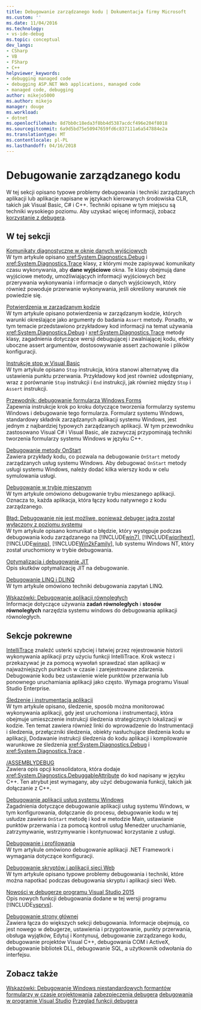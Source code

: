 ```yaml
---
title: Debugowanie zarządzanego kodu | Dokumentacja firmy Microsoft
ms.custom: ''
ms.date: 11/04/2016
ms.technology:
- vs-ide-debug
ms.topic: conceptual
dev_langs:
- CSharp
- VB
- FSharp
- C++
helpviewer_keywords:
- debugging managed code
- debugging ASP.NET Web applications, managed code
- managed code, debugging
author: mikejo5000
ms.author: mikejo
manager: douge
ms.workload:
- dotnet
ms.openlocfilehash: 8d7bb0c18eda3f8bb4d5387acdcf496e204f8018
ms.sourcegitcommit: 6a9d5bd75e50947659fd6c837111a6a547884e2a
ms.translationtype: MT
ms.contentlocale: pl-PL
ms.lasthandoff: 04/16/2018
---
```

# <a name="debugging-managed-code"></a>Debugowanie zarządzanego kodu

W tej sekcji opisano typowe problemy debugowania i techniki zarządzanych aplikacji lub aplikacje napisane w językach kierowanych środowiska CLR, takich jak Visual Basic, C# i C++. Techniki opisane w tym miejscu są techniki wysokiego poziomu. Aby uzyskać więcej informacji, zobacz [korzystanie z debugera](../debugger/debugger-basics.md).

## <a name="in-this-section"></a>W tej sekcji

[Komunikaty diagnostyczne w oknie danych wyjściowych](../debugger/diagnostic-messages-in-the-output-window.md)  
W tym artykule opisano <xref:System.Diagnostics.Debug> i <xref:System.Diagnostics.Trace> klasy, z którymi może zapisywać komunikaty czasu wykonywania, aby **dane wyjściowe** okna. Te klasy obejmują dane wyjściowe metody, umożliwiających informacji wyjściowych bez przerywania wykonywania i informacje o danych wyjściowych, który również powoduje przerwanie wykonywania, jeśli określony warunek nie powiedzie się.

[Potwierdzenia w zarządzanym kodzie](../debugger/assertions-in-managed-code.md)  
W tym artykule opisano potwierdzenia w zarządzanym kodzie, których warunki określające jako argumenty do badania `Assert` metody. Ponadto, w tym temacie przedstawiono przykładowy kod informacji na temat używania <xref:System.Diagnostics.Debug> i <xref:System.Diagnostics.Trace> metody klasy, zagadnienia dotyczące wersji debugującej i zwalniającej kodu, efekty uboczne assert argumentów, dostosowywanie assert zachowanie i plików konfiguracji.

[Instrukcje stop w Visual Basic](../debugger/stop-statements-in-visual-basic.md)  
W tym artykule opisano `Stop` instrukcja, która stanowi alternatywę dla ustawienia punktu przerwania. Przykładowy kod jest również udostępniany, wraz z porównanie `Stop` instrukcji i `End` instrukcji, jak również między `Stop` i `Assert` instrukcji.

[Przewodnik: debugowanie formularza Windows Forms](../debugger/walkthrough-debugging-a-windows-form.md)  
Zapewnia instrukcje krok po kroku dotyczące tworzenia formularzy systemu Windows i debugowanie tego formularza. Formularz systemu Windows, standardowy składnik zarządzanych aplikacji systemu Windows, jest jednym z najbardziej typowych zarządzanych aplikacji. W tym przewodniku zastosowano Visual C# i Visual Basic, ale zazwyczaj przypominają techniki tworzenia formularzy systemu Windows w języku C++.

[Debugowanie metody OnStart](../debugger/how-to-debug-the-onstart-method.md)  
Zawiera przykłady kodu, co pozwala na debugowanie `OnStart` metody zarządzanych usług systemu Windows. Aby debugować `OnStart` metody usługi systemu Windows, należy dodać kilka wierszy kodu w celu symulowania usługi.

[Debugowanie w trybie mieszanym](../debugger/debugging-mixed-mode-applications.md)  
W tym artykule omówiono debugowanie trybu mieszanego aplikacji. Oznacza to, każda aplikacja, która łączy kodu natywnego z kodu zarządzanego.

[Błąd: Debugowanie nie jest możliwe, ponieważ debuger jądra został wyłączony z poziomu systemu](../debugger/error-debugging-isn-t-possible-because-a-kernel-debugger-is-enabled-on-the-system.md)  
W tym artykule opisano komunikat o błędzie, który występuje podczas debugowania kodu zarządzanego na [!INCLUDE[win7](../debugger/includes/win7_md.md)], [!INCLUDE[wiprlhext](../debugger/includes/wiprlhext_md.md)], [!INCLUDE[winxp](../code-quality/includes/winxp_md.md)], [!INCLUDE[Win2kFamily](../code-quality/includes/win2kfamily_md.md)], lub systemu Windows NT, który został uruchomiony w trybie debugowania.

[Optymalizacja i debugowanie JIT](../debugger/jit-optimization-and-debugging.md)  
Opis skutków optymalizację JIT na debugowanie.

[Debugowanie LINQ i DLINQ](../debugger/debugging-linq.md)  
W tym artykule omówiono techniki debugowania zapytań LINQ.

[Wskazówki: Debugowanie aplikacji równoległych](../debugger/walkthrough-debugging-a-parallel-application.md)  
Informacje dotyczące używania **zadań równoległych** i **stosów równoległych** narzędzia systemu windows do debugowania aplikacji równoległych.

## <a name="related-sections"></a>Sekcje pokrewne

[IntelliTrace](../debugger/intellitrace.md) znaleźć usterki szybciej i łatwiej przez rejestrowanie historii wykonywania aplikacji przy użyciu funkcji IntelliTrace. Krok wstecz i przekazywać je za pomocą wywołań sprawdzać stan aplikacji w najważniejszych punktach w czasie i zarejestrowane zdarzenia. Debugowanie kodu bez ustawienie wiele punktów przerwania lub ponownego uruchamiania aplikacji jako często. Wymaga programu Visual Studio Enterprise.

[Śledzenie i instrumentacja aplikacji](/dotnet/framework/debug-trace-profile/tracing-and-instrumenting-applications)  
W tym artykule opisano, śledzenie, sposób można monitorować wykonywania aplikacji, gdy jest uruchomiona i instrumentacji, która obejmuje umieszczenie instrukcji śledzenia strategicznych lokalizacji w kodzie. Ten temat zawiera również linki do wprowadzenie do Instrumentacji i śledzenia, przełączniki śledzenia, obiekty nasłuchujące śledzenia kodu w aplikacji, Dodawanie instrukcji śledzenia do kodu aplikacji i kompilowanie warunkowe ze śledzenia <xref:System.Diagnostics.Debug> i <xref:System.Diagnostics.Trace> .

[/ASSEMBLYDEBUG](/cpp/build/reference/assemblydebug-add-debuggableattribute)  
Zawiera opis opcji konsolidatora, która dodaje <xref:System.Diagnostics.DebuggableAttribute> do kod napisany w języku C++. Ten atrybut jest wymagany, aby użyć debugowania funkcji, takich jak dołączanie z C++.

[Debugowanie aplikacji usług systemu Windows](/dotnet/framework/windows-services/how-to-debug-windows-service-applications)  
Zagadnienia dotyczące debugowanie aplikacji usług systemu Windows, w tym konfigurowania, dołączanie do procesu, debugowanie kodu w tej usłudze zawiera `OnStart` metodę i kod w metodzie Main, ustawianie punktów przerwania i za pomocą kontroli usług Menedżer uruchamianie, zatrzymywanie, wstrzymywanie i kontynuować korzystanie z usługi.

[Debugowanie i profilowania](/dotnet/framework/debug-trace-profile/index)  
W tym artykule omówiono debugowanie aplikacji .NET Framework i wymagania dotyczące konfiguracji.

[Debugowanie skryptów i aplikacji sieci Web](../debugger/debugging-web-applications-and-script.md)  
W tym artykule opisano typowe problemy debugowania i techniki, które można napotkać podczas debugowania skryptu i aplikacji sieci Web.

[Nowości w debugerze programu Visual Studio 2015](../debugger/what-s-new-for-the-debugger-in-visual-studio.md)  
Opis nowych funkcji debugowania dodane w tej wersji programu [!INCLUDE[vsprvs](../code-quality/includes/vsprvs_md.md)].

[Debugowanie strony głównej](../debugger/debugger-feature-tour.md)  
Zawiera łącza do większych sekcji debugowania. Informacje obejmują, co jest nowego w debugerze, ustawienia i przygotowanie, punkty przerwania, obsługa wyjątków, Edytuj i Kontynuuj, debugowanie zarządzanego kodu, debugowanie projektów Visual C++, debugowania COM i ActiveX, debugowanie bibliotek DLL, debugowanie SQL, a użytkownik odwołania do interfejsu.

## <a name="see-also"></a>Zobacz także

[Wskazówki: Debugowanie Windows niestandardowych formantów formularzy w czasie projektowania](/dotnet/framework/winforms/controls/walkthrough-debugging-custom-windows-forms-controls-at-design-time)
[zabezpieczenia debugera](../debugger/debugger-security.md)
[debugowania w programie Visual Studio](../debugger/index.md) 
 [ Przegląd funkcji debugera](../debugger/debugger-feature-tour.md)